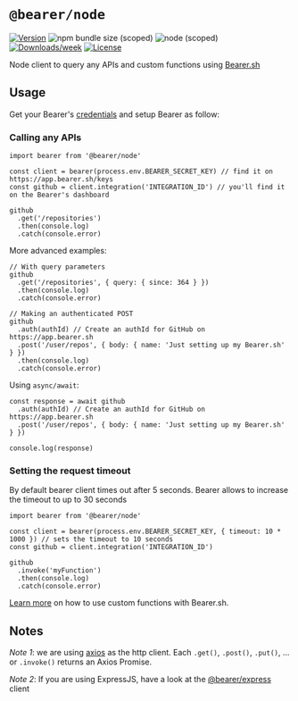 # `@bearer/node`

[![Version](https://img.shields.io/npm/v/@bearer/logger.svg)](https://npmjs.org/package/@bearer/logger)
![npm bundle size (scoped)](https://img.shields.io/bundlephobia/minzip/@bearer/logger.svg)
![node (scoped)](https://img.shields.io/node/v/@bearer/node.svg)
[![Downloads/week](https://img.shields.io/npm/dw/@bearer/logger.svg)](https://npmjs.org/package/@bearer/logger)
[![License](https://img.shields.io/npm/l/@bearer/logger.svg)](https://github.com/Bearer/bearer/packages/logger/blob/master/package.json)

Node client to query any APIs and custom functions using [Bearer.sh](https://www.bearer.sh)

## Usage

Get your Bearer's [credentials](https://app.bearer.sh/keys) and setup Bearer as follow:

### Calling any APIs

```tsx
import bearer from '@bearer/node'

const client = bearer(process.env.BEARER_SECRET_KEY) // find it on https://app.bearer.sh/keys
const github = client.integration('INTEGRATION_ID') // you'll find it on the Bearer's dashboard

github
  .get('/repositories')
  .then(console.log)
  .catch(console.error)
```

More advanced examples:

```tsx
// With query parameters
github
  .get('/repositories', { query: { since: 364 } })
  .then(console.log)
  .catch(console.error)

// Making an authenticated POST
github
  .auth(authId) // Create an authId for GitHub on https://app.bearer.sh
  .post('/user/repos', { body: { name: 'Just setting up my Bearer.sh' } })
  .then(console.log)
  .catch(console.error)
```

Using `async/await`:

```tsx
const response = await github
  .auth(authId) // Create an authId for GitHub on https://app.bearer.sh
  .post('/user/repos', { body: { name: 'Just setting up my Bearer.sh' } })

console.log(response)
```

### Setting the request timeout

By default bearer client times out after 5 seconds. Bearer allows to increase the timeout to up to 30 seconds

``` tsx
import bearer from '@bearer/node'

const client = bearer(process.env.BEARER_SECRET_KEY, { timeout: 10 * 1000 }) // sets the timeout to 10 seconds
const github = client.integration('INTEGRATION_ID')

github
  .invoke('myFunction')
  .then(console.log)
  .catch(console.error)

```

[Learn more](https://docs.bearer.sh/working-with-bearer/manipulating-apis) on how to use custom functions with Bearer.sh.

## Notes

_Note 1_: we are using [axios](https://github.com/axios/axios) as the http client. Each `.get()`, `.post()`, `.put()`, ... or `.invoke()` returns an Axios Promise.

_Note 2_: If you are using ExpressJS, have a look at the [@bearer/express](https://github.com/Bearer/bearer/tree/master/packages/express) client
